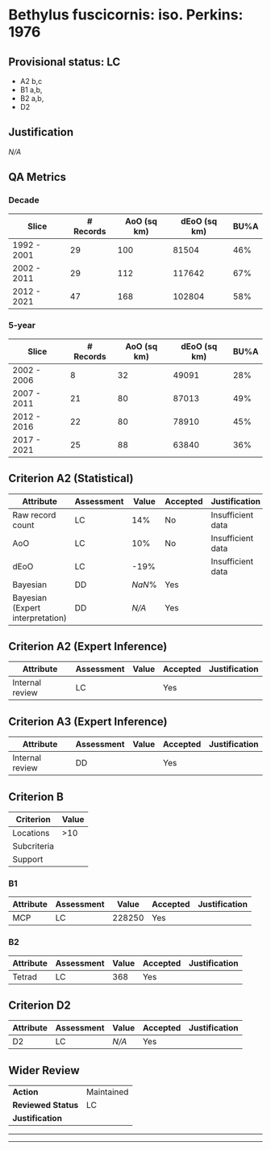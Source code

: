 # Bethylus fuscicornis: iso. Perkins: 1976
## Provisional status: LC
- A2 b,c
- B1 a,b, 
- B2 a,b, 
- D2

## Justification
*N/A*
## QA Metrics
### Decade
| Slice | # Records | AoO (sq km) | dEoO (sq km) |BU%A |
|---|---|---|---|---|
|1992 - 2001|29|100|81504|46%|
|2002 - 2011|29|112|117642|67%|
|2012 - 2021|47|168|102804|58%|
### 5-year
| Slice | # Records | AoO (sq km) | dEoO (sq km) |BU%A |
|---|---|---|---|---|
|2002 - 2006|8|32|49091|28%|
|2007 - 2011|21|80|87013|49%|
|2012 - 2016|22|80|78910|45%|
|2017 - 2021|25|88|63840|36%|
## Criterion A2 (Statistical)
|Attribute|Assessment|Value|Accepted|Justification
|---|---|---|---|---|
|Raw record count|LC|14%|No|Insufficient data|
|AoO|LC|10%|No|Insufficient data|
|dEoO|LC|-19%||Insufficient data|
|Bayesian|DD|*NaN*%|Yes||
|Bayesian (Expert interpretation)|DD|*N/A*|Yes||
## Criterion A2 (Expert Inference)
|Attribute|Assessment|Value|Accepted|Justification
|---|---|---|---|---|
|Internal review|LC||Yes||
## Criterion A3 (Expert Inference)
|Attribute|Assessment|Value|Accepted|Justification
|---|---|---|---|---|
|Internal review|DD||Yes||
## Criterion B
|Criterion| Value|
|---|---|
|Locations|>10|
|Subcriteria||
|Support||
### B1
|Attribute|Assessment|Value|Accepted|Justification
|---|---|---|---|---|
|MCP|LC|228250|Yes||
### B2
|Attribute|Assessment|Value|Accepted|Justification
|---|---|---|---|---|
|Tetrad|LC|368|Yes||
## Criterion D2
|Attribute|Assessment|Value|Accepted|Justification
|---|---|---|---|---|
|D2|LC|*N/A*|Yes||
## Wider Review
|  |  |
|---|---|
|**Action**|Maintained|
|**Reviewed Status**|LC|
|**Justification**||
---
 ---
 <br><br>
